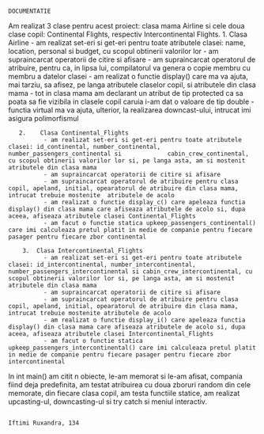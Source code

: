                                                                   DOCUMENTATIE

Am realizat 3 clase pentru acest proiect: clasa mama Airline si cele doua clase copil: Continental Flights, respectiv Intercontinental Flights.
      1.	Clasa Airline
              -	am realizat set-eri si get-eri pentru toate atributele clasei: name, location, personal si budget, cu scopul obtinerii valorilor lor
              -	am supraincarcat operatorii de citire si afisare
              -	am supraincarcat operatorul de atribuire, pentru ca, in lipsa lui, compilatorul va genera o copie membru cu membru a datelor clasei
              -	am realizat o functie display() care ma va ajuta, mai tarziu, sa afisez, pe langa atributele claselor copil, si atributele din clasa mama
              -	tot in clasa mama am declarant un atribut de tip protected ca sa poata sa fie vizibila in clasele copil caruia i-am dat o valoare de tip double
              -	functia virtual ma va ajuta, ulterior, la realizarea downcast-ului, intrucat imi asigura polimorfismul

       2.	 Clasa Continental_Flights
              -	am realizat set-eri si get-eri pentru toate atributele clasei: id_continental, number_continental, number_passengers_continental si             cabin_crew_continental, cu scopul obtinerii valorilor lor si, pe langa asta, am si mostenit atributele din clasa mama 
              -	am supraincarcat operatorii de citire si afisare
              -	am supraincarcat operatorul de atribuire pentru clasa copil, apeland, initial, opearatorul de atribuire din clasa mama, intrucat trebuie mostenite  atributele de acolo
              -	am realizat o functie display_c() care apeleaza functia display() din clasa mama care afiseaza atributele de acolo si, dupa aceea, afiseaza atributele clasei Continental_Flights
              -	am facut o functie statica upkeep_passengers_continental() care imi calculeaza pretul platit in medie de companie pentru fiecare pasager pentru fiecare zbor continental

        3.	Clasa Intercontinental_Flights
              -	am realizat set-eri si get-eri pentru toate atributele clasei: id_intercontinental, number_intercontinental, number_passengers_intercontinental si cabin_crew_intercontinental, cu scopul obtinerii valorilor lor si, pe langa asta, am si mostenit atributele din clasa mama 
              -	am supraincarcat operatorii de citire si afisare
              -	am supraincarcat operatorul de atribuire pentru clasa copil, apeland, initial, opearatorul de atribuire din clasa mama, intrucat trebuie mostenite atributele de acolo
              -	am realizat o functie display_i() care apeleaza functia display() din clasa mama care afiseaza atributele de acolo si, dupa aceea, afiseaza atributele clasei Intercontinental_Flights
              -	am facut o functie statica upkeep_passengers_intercontinental() care imi calculeaza pretul platit in medie de companie pentru fiecare pasager pentru fiecare zbor intercontinental
              
In int main() am citit n obiecte, le-am memorat si le-am afisat, compania fiind deja predefinita, am testat atribuirea cu doua zboruri random din cele memorate, din fiecare clasa copil, am testa functiile statice, am realizat upcasting-ul, downcasting-ul si try catch si meniul interactiv.

									                                                                                              Iftimi Ruxandra, 134
